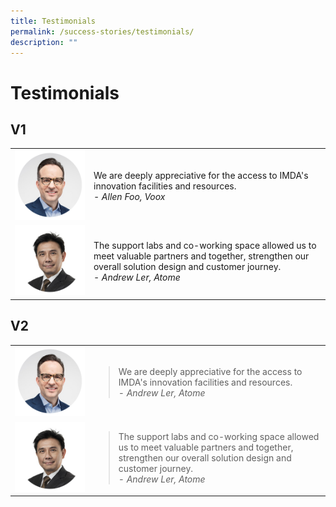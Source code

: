 ```yaml
---
title: Testimonials
permalink: /success-stories/testimonials/
description: ""
---
```

# Testimonials

## V1

<table>
	<tr>
		<td style="width:25%; text-align: center; vertical-align:middle; border-bottom:none;"><img src="/images/Community/Mentors/alan-hellawell.png"></td>
		<td style="vertical-align:middle; border-bottom:none;">
            We are deeply appreciative for the access to IMDA's innovation facilities and resources.
			<br><i>- Allen Foo, Voox</i>
		</td>
	</tr>
		<td style="width:25%; text-align: center; vertical-align:middle; border-bottom:none;"><img src="/images/Community/Mentors/andrewler.png"></td>
		<td style="vertical-align:middle; border-bottom:none;">
            The support labs and co-working space allowed us to meet valuable partners and together, strengthen our overall solution design and customer journey.
			<br><i>- Andrew Ler, Atome</i>
		</td>
	</tr>
</table>

## V2
	
<table>
	<tr>
		<td style="width:25%; text-align: center; vertical-align:middle; border-bottom:none;"><img src="/images/Community/Mentors/alan-hellawell.png"></td>
		<td style="vertical-align:middle; border-bottom:none;">
			<blockquote>
			We are deeply appreciative for the access to IMDA's innovation facilities and resources.
			<br><i>- Andrew Ler, Atome<i>
			</blockquote>
		</td>
	</tr>
	<tr>
		<td style="width:25%; text-align: center; vertical-align:middle;"><img src="/images/Community/Mentors/andrewler.png"></td>
		<td style="vertical-align:middle;">
			<blockquote>
				The support labs and co-working space allowed us to meet valuable partners and together, strengthen our overall solution design and customer journey.
			<br><i>- Andrew Ler, Atome<i>
			</blockquote>
		</td>
	</tr>
</table>